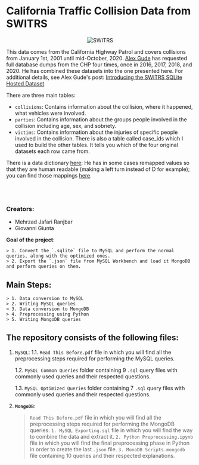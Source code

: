 # California Traffic Collision Data from SWITRS

<p align="center"> 
    <img src="https://i.ibb.co/wQQf9rG/tram-auto-crash-in-1957-frederiksplein-amsterdam.jpg" alt="SWITRS">
 </p>


This data comes from the California Highway Patrol and covers collisions from January 1st, 2001 until mid-October, 2020. [Alex Gude](https://alexgude.com/) has requested full database dumps from the CHP four times, once in 2016, 2017, 2018, and 2020. He has combined these datasets into the one presented here. For additional details, see Alex Gude's post: [Introducing the SWITRS SQLite Hosted Dataset](https://alexgude.com/blog/switrs-sqlite-hosted-dataset/)


There are three main tables:

* `collisions`: Contains information about the collision, where it happened, what vehicles were involved.
* `parties`: Contains information about the groups people involved in the collision including age, sex, and sobriety.
* `victims`: Contains information about the injuries of specific people involved in the collision.
There is also a table called case_ids which I used to build the other tables. It tells you which of the four original datasets each row came from.

There is a data dictionary [here](https://tims.berkeley.edu/help/SWITRS.php): He has in some cases remapped values so that they are human readable (making a left turn instead of D for example); you can find those mappings [here](https://github.com/agude/SWITRS-to-SQLite/blob/master/switrs_to_sqlite/value_maps.py).

<br>
<br>



### Creators:
* Mehrzad Jafari Ranjbar
* Giovanni Giunta


**Goal of the project**: 

    > 1. Convert the `.sqlite` file to MySQL and perform the normal queries, along with the optimized ones.
    > 2. Export the `.json` file from MySQL Workbench and load it MongoDB and perform queries on them.


## Main Steps:
    > 1. Data conversion to MySQL
    > 2. Writing MySQL queries
    > 3. Data conversion to MongoDB
    > 4. Preprocessing using Python
    > 5. Writing MongoDB queries


## The repository consists of the following files:

1. `MySQL`: 
	1.1. `Read This Before.pdf` file in which you will find all the preprocessing steps required for performing the MySQL queries.

	1.2. `MySQL Common Queries` folder containing 9 `.sql` query files with commonly used queries and their respected questions.

	1.3. `MySQL Optimized Queries` folder containing 7 `.sql` query files with commonly used queries and their respected questions.


2. __`MongoDB`__:
	> `Read This Before.pdf` file in which you will find all the preprocessing steps required for performing the MongoDB queries.
	> `1. MySQL Exporting.sql` file in which you will find the way to combine the data and extract it.
	> `2. Python Preprocessing.ipynb` file in which you will find the final preprocessing phase in Python in order to create the last `.json` file.
	> `3. MonoDB Scripts.mongodb` file containing 10 queries and their respected explanations.
